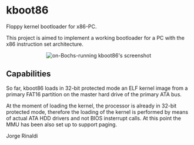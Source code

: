 # kboot86
Floppy kernel bootloader for x86-PC.

This project is aimed to implement a working bootloader for a PC with the x86 instruction set architecture.

<p align="center">
<img src="https://raw.githubusercontent.com/m-rinaldi/kboot86/master/misc/screenshot.png" alt="on-Bochs-running kboot86's screenshot">
</p>

## Capabilities
So far, kboot86 loads in 32-bit protected mode an ELF kernel image from a primary FAT16 partition on the master hard drive of the primary ATA bus.

At the moment of loading the kernel, the processor is already in 32-bit protected mode, therefore the loading of the kernel is performed by means of actual ATA HDD drivers and not BIOS insterrupt calls. At this point the MMU has been also set up to support paging.

Jorge Rinaldi
